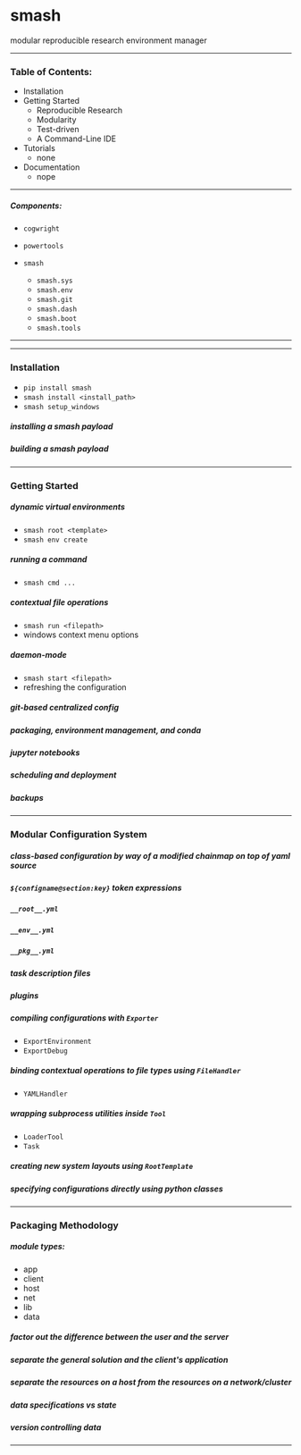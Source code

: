 # smash
modular reproducible research environment manager

--------------------------------------------------------------------------

### Table of Contents:

- Installation
- Getting Started
    - Reproducible Research
    - Modularity
    - Test-driven
    - A Command-Line IDE
- Tutorials
    - none
- Documentation
    - nope
 
---
##### Components:

- `cogwright`
- `powertools`

- `smash`
    - `smash.sys`
    - `smash.env`
    - `smash.git`
    - `smash.dash`
    - `smash.boot`
    - `smash.tools`


--------------------------------------------------------------------------

---
### Installation
- `pip install smash`
- `smash install <install_path>`
- `smash setup_windows`

##### installing a smash payload

##### building a smash payload


---
### Getting Started

##### dynamic virtual environments
- `smash root <template>`
- `smash env create`

##### running a command
- `smash cmd ...`

##### contextual file operations
- `smash run <filepath>`
- windows context menu options

##### daemon-mode
- `smash start <filepath>`
- refreshing the configuration

##### git-based centralized config

##### packaging, environment management, and conda

##### jupyter notebooks

##### scheduling and deployment

##### backups


---
### Modular Configuration System 

##### class-based configuration by way of a modified chainmap on top of yaml source

##### `${configname@section:key}` token expressions

##### `__root__.yml`

##### `__env__.yml`

##### `__pkg__.yml` 

##### task description files
 
##### plugins

##### compiling configurations with `Exporter`

- `ExportEnvironment`
- `ExportDebug`

##### binding contextual operations to file types using `FileHandler`

- `YAMLHandler`

##### wrapping subprocess utilities inside `Tool`

- `LoaderTool`
- `Task`

##### creating new system layouts using `RootTemplate`

##### specifying configurations directly using python classes


---
### Packaging Methodology

##### module types:
- app
- client
- host
- net
- lib
- data

##### factor out the difference between the user and the server

##### separate the general solution and the client's application

##### separate the resources on a host from the resources on a network/cluster

##### data specifications vs state

##### version controlling data


--------------------------------------------------------------------------
